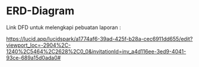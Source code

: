 # ERD-Diagram
Link DFD untuk melengkapi pebuatan laporan :

https://lucid.app/lucidspark/a1774af6-39ad-425f-b28a-cec6911dd655/edit?viewport_loc=-2904%2C-1240%2C5464%2C2628%2C0_0&invitationId=inv_a4d116ee-3ed9-4041-93ce-689a15d0ada0#
